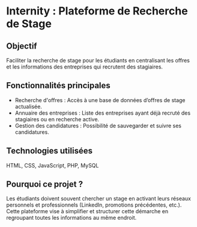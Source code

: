 # Internity : Plateforme de Recherche de Stage

## Objectif
Faciliter la recherche de stage pour les étudiants en centralisant les offres et les informations des entreprises qui recrutent des stagiaires.

## Fonctionnalités principales
- Recherche d'offres : Accès à une base de données d’offres de stage actualisée.
- Annuaire des entreprises : Liste des entreprises ayant déjà recruté des stagiaires ou en recherche active.
- Gestion des candidatures : Possibilité de sauvegarder et suivre ses candidatures.

## Technologies utilisées
HTML, CSS, JavaScript, PHP, MySQL

## Pourquoi ce projet ?
Les étudiants doivent souvent chercher un stage en activant leurs réseaux personnels et professionnels (LinkedIn, promotions précédentes, etc.). Cette plateforme vise à simplifier et structurer cette démarche en regroupant toutes les informations au même endroit.

